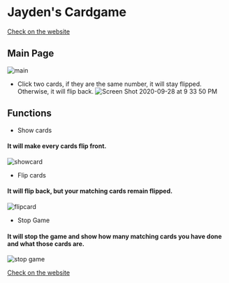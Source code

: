 # Jayden's Cardgame
[Check on the website](https://songjayden.github.io/cardgame/)

## Main Page

 ![main](https://user-images.githubusercontent.com/8447473/94410003-60e0bb00-01d3-11eb-8424-bedd5daa2ef4.png)
 
- Click two cards, if they are the same number, it will stay flipped. Otherwise, it will flip back.
![Screen Shot 2020-09-28 at 9 33 50 PM](https://user-images.githubusercontent.com/8447473/94410424-db113f80-01d3-11eb-9a94-a572595ce7ae.png)

## Functions

* Show cards 
#### It will make every cards flip front.
![showcard](https://user-images.githubusercontent.com/8447473/94410043-676f3280-01d3-11eb-8280-6fe16fb7e8be.png)

* Flip cards
#### It will flip back, but your matching cards remain flipped. 
![flipcard](https://user-images.githubusercontent.com/8447473/94410066-6b02b980-01d3-11eb-955e-f5e170322f29.png)

* Stop Game
#### It will stop the game and show how many matching cards you have done and what those cards are.
![stop game](https://user-images.githubusercontent.com/8447473/94410103-77871200-01d3-11eb-962b-8099baad4ec7.jpg)

[Check on the website](https://songjayden.github.io/cardgame/)
